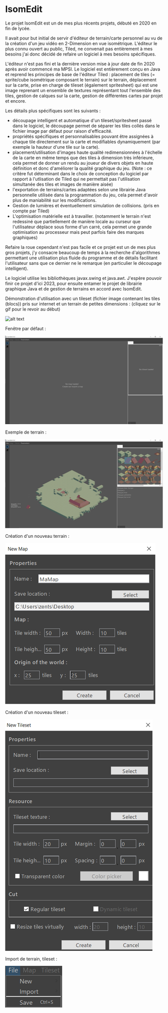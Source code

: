 # IsomEdit

Le projet IsomEdit est un de mes plus récents projets, débuté en 2020 en fin de lycée.

Il avait pour but initial de servir d'éditeur de terrain/carte personnel au vu de la création d'un jeu vidéo en 2-Dimension en vue isométrique.
L'éditeur le plus connu ouvert au public, Tiled, ne convenait pas entièrement à mes besoins j'ai donc décidé de refaire un logiciel à mes besoins spécifiques.

L'éditeur n'est pas fini et la dernière version mise à jour date de fin 2020 après avoir commencé ma MPSI.
Le logiciel est entièrement conçu en Java et reprend les principes de base de l'éditeur Tiled : placement de tiles (= sprite/cube isométrique composant le terrain) sur le terrain,
déplacement sur la carte, prise en charge de tileset (également spritesheet) qui est une image reprenant un ensemble de textures représentant tout l'ensemble des tiles,
gestion de calques sur la carte, gestion de différentes cartes par projet et encore.

Les détails plus spécifiques sont les suivants :
  - découpage intelligent et automatique d'un tileset/spritesheet passé dans le logiciel, le découpage permet de séparer les tiles collés dans le fichier image par défaut pour raison d'efficacité.
  - propriétés spécifiques et personnalisables pouvant être assignées à chaque tile directement sur la carte et modifiables dynamiquement (par exemple la hauteur d'une tile sur la carte).
  - placement/utilisation d'images haute qualité redimensionnées à l'échelle de la carte en même temps que des tiles à dimension très inférieure, cela permet de donner un rendu au joueur de divers objets en haute définition et donc d'améliorer la qualité graphique du jeu. (Note : ce critère fut déterminant dans le choix de conception du logiciel par rapport à l'utlisation de Tiled qui ne permettait pas l'utilisation simultanée des tiles et images de manière aisée)
  - l'exportation de terrains/cartes adaptées selon une librairie Java personnelle utilisée dans la programmation du jeu, cela permet d'avoir plus de maniabilité sur les modifications.
  - Gestion de lumières et éventuellement simulation de collisions. (pris en compte par Tiled)
  - L'optimisation matérielle est à travailler. (notamment le terrain n'est redessiné que partiellement de manière locale au curseur que l'utilisateur déplace
sous forme d'un carré, cela permet une grande optimisation au processeur mais peut parfois faire des marques graphiques)

Refaire la roue cependant n'est pas facile et ce projet est un de mes plus gros projets, j'y consacre beaucoup de temps à la recherche d'algorithmes permettant une utilisation plus fluide du programme et de détails facilitant l'utilisateur sans que ce dernier ne le remarque (en particulier le découpage intelligent).

Le logiciel utilise les bibliothèques javax.swing et java.awt.
J'espère pouvoir finir ce projet d'ici 2023, pour ensuite entamer le projet de librairie graphique Java et de gestion de terrains en accord avec IsomEdit.

Démonstration d'utilisation avec un tileset (fichier image contenant les tiles (blocs)) pris sur internet et un terrain de petites dimensions :
(cliquez sur le gif pour le revoir au début)

![alt text](https://github.com/zentsugo/IsomEdit/blob/main/isomedit_usage.gif)
 
 
Fenêtre par défaut :

![alt text](https://github.com/zentsugo/IsomEdit/blob/main/isomedit_frame.PNG)
 

Exemple de terrain :

 ![alt text](https://github.com/zentsugo/IsomEdit/blob/main/isomedit_example.PNG)
 
 
Création d'un nouveau terrain :

 ![alt text](https://github.com/zentsugo/IsomEdit/blob/main/isomedit_new_map.PNG)
 

Création d'un nouveau tileset :

 ![alt text](https://github.com/zentsugo/IsomEdit/blob/main/isomedit_new_tileset.PNG)
 
 
Import de terrain, tileset :

 ![alt text](https://github.com/zentsugo/IsomEdit/blob/main/isomedit_import.PNG)
